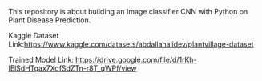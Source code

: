 This repository is about building an Image classifier CNN with Python on Plant Disease Prediction.

Kaggle Dataset Link:https://www.kaggle.com/datasets/abdallahalidev/plantvillage-dataset

Trained Model Link: https://drive.google.com/file/d/1rKh-IElSdHTqax7XdfSdZTn-r8T_qWPf/view

